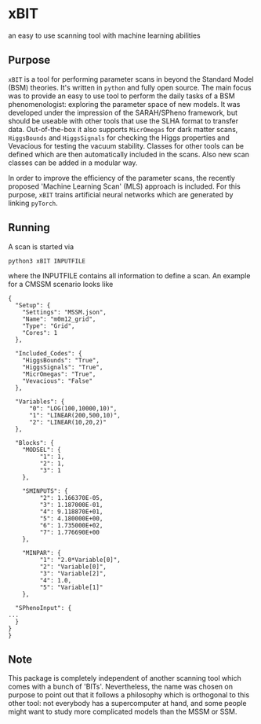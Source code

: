 # xBIT
an easy to use scanning tool with machine learning abilities

## Purpose
``xBIT`` is a tool for performing parameter scans in beyond the Standard Model (BSM) theories. It's written in ``python`` and fully open source. The main focus was to provide an easy to use tool to perform the daily tasks of a BSM phenomenologist: exploring the parameter space of new models. It was developed under the impression of the SARAH/SPheno framework, but should be useable with other tools that use the SLHA format to transfer 
data. Out-of-the-box it also supports ``MicrOmegas`` for dark matter scans, ``HiggsBounds`` and ``HiggsSignals`` for checking the Higgs properties and Vevacious for testing the vacuum stability. Classes for other tools can be defined which are then automatically included in the scans. Also new scan classes can be added in a modular way.

In order to improve the efficiency of the parameter scans,  the recently proposed 'Machine Learning  Scan' (MLS) approach is included. For this purpose, ``xBIT`` trains artificial neural networks which are generated by linking ``pyTorch``.

## Running
A scan is started via
```
python3 xBIT INPUTFILE
```
where the INPUTFILE contains all information to define a scan. An example for a CMSSM scenario looks like
```
{
  "Setup": {
    "Settings": "MSSM.json",
    "Name": "m0m12_grid",
    "Type": "Grid",
    "Cores": 1
  },

  "Included_Codes": {
    "HiggsBounds": "True",
    "HiggsSignals": "True",
    "MicrOmegas": "True",
    "Vevacious": "False"
  },

  "Variables": {
      "0": "LOG(100,10000,10)",
      "1": "LINEAR(200,500,10)",
      "2": "LINEAR(10,20,2)"
  },

  "Blocks": {
    "MODSEL": {
         "1": 1,
         "2": 1,
         "3": 1
    },

    "SMINPUTS": {
         "2": 1.166370E-05,
         "3": 1.187000E-01,
         "4": 9.118870E+01,
         "5": 4.180000E+00,
         "6": 1.735000E+02,
         "7": 1.776690E+00
    },

    "MINPAR": {
         "1": "2.0*Variable[0]",
         "2": "Variable[0]",
         "3": "Variable[2]",
         "4": 1.0,
         "5": "Variable[1]"
    },

  "SPhenoInput": {
...
  }
}
}
```

## Note
This package is completely independent of another scanning tool which comes with a bunch of 'BITs'. Nevertheless, the name was chosen on purpose to point out that it follows a philosophy which is orthogonal to this other tool: not everybody has a supercomputer at hand, and some people might want to study more complicated models than the MSSM or SSM. 


